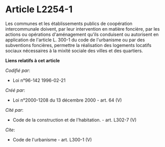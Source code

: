 # Article L2254-1

Les communes et les établissements publics de coopération intercommunale doivent, par leur intervention en matière foncière,
par les actions ou opérations d'aménagement qu'ils conduisent ou autorisent en application de l'article L. 300-1 du code de
l'urbanisme ou par des subventions foncières, permettre la réalisation des logements locatifs sociaux nécessaires à la mixité
sociale des villes et des quartiers.

**Liens relatifs à cet article**

_Codifié par_:

  - Loi n°96-142 1996-02-21

_Créé par_:

  - Loi n°2000-1208 du 13 décembre 2000 - art. 64 (V)

_Cité par_:

  - Code de la construction et de l'habitation. - art. L302-7 (V)

_Cite_:

  - Code de l'urbanisme - art. L300-1 (V)
